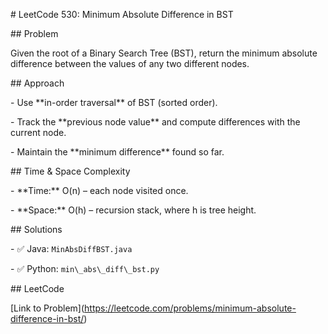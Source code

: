 \# LeetCode 530: Minimum Absolute Difference in BST



\## Problem

Given the root of a Binary Search Tree (BST), return the minimum absolute difference between the values of any two different nodes.



\## Approach

\- Use \*\*in-order traversal\*\* of BST (sorted order).

\- Track the \*\*previous node value\*\* and compute differences with the current node.

\- Maintain the \*\*minimum difference\*\* found so far.



\## Time \& Space Complexity

\- \*\*Time:\*\* O(n) – each node visited once.

\- \*\*Space:\*\* O(h) – recursion stack, where h is tree height.



\## Solutions

\- ✅ Java: `MinAbsDiffBST.java`

\- ✅ Python: `min\_abs\_diff\_bst.py`



\## LeetCode

\[Link to Problem](https://leetcode.com/problems/minimum-absolute-difference-in-bst/)



